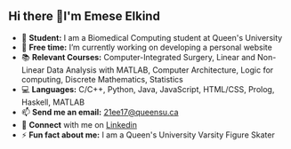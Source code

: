 ## Hi there 👋I'm Emese Elkind

<!--
**emeseelkind/emeseelkind** is a ✨ _special_ ✨ repository because its `README.md` (this file) appears on your GitHub profile.
-->
- 🏫 **Student:** I am a Biomedical Computing student at Queen's University
- 🔭 **Free time:** I’m currently working on developing a personal website
- 📚 **Relevant Courses:** Computer-Integrated Surgery, Linear and Non-Linear Data Analysis with MATLAB, Computer Architecture, Logic for computing, Discrete Mathematics, Statistics
- 💻 **Languages:** C/C++, Python, Java, JavaScript, HTML/CSS, Prolog, Haskell, MATLAB
- 📫 **Send me an email:** 21ee17@queensu.ca
- 🔗 **Connect** with me on [Linkedin](www.linkedin.com/in/emese-elkind)
- ⚡ **Fun fact about me:** I am a Queen's University Varsity Figure Skater

